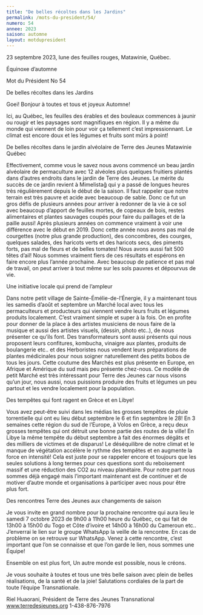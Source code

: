 ```yaml
---
title: "De belles récoltes dans les Jardins"
permalink: /mots-du-president/54/
numero: 54
annee: 2023
saison: automne
layout: motdupresident
---
```

23 septembre 2023, lune des feuilles rouges, Matawinie, Québec.

Équinoxe d’automne

Mot du Président No 54




De belles récoltes dans les Jardins

Goei! Bonjour à toutes et tous et joyeux Automne!

Ici, au Québec, les feuilles des érables et des bouleaux commences à jaunir ou rougir et les paysages sont magnifiques en région. Il y a même du monde qui viennent de loin pour voir ça tellement c’est impressionnant. Le climat est encore doux et les légumes et fruits sont mûrs à point!

De belles récoltes dans le jardin alvéolaire de Terre des Jeunes Matawinie Québec

Effectivement, comme vous le savez nous avons commencé un beau jardin alvéolaire de permaculture avec 12 alvéoles plus quelques fruitiers plantés dans d’autres endroits dans le jardin de Terre des Jeunes. Le mérite du succès de ce jardin revient à Mimelistaĝ qui y a passé de longues heures très régulièrement depuis le début de la saison. Il faut rappeler que notre terrain est très pauvre et acide avec beaucoup de sable. Donc ce fut un gros défis de plusieurs années pour arriver à redonner de la vie à ce sol avec beaucoup d’apport de feuilles mortes, de copeaux de bois, restes alimentaires et plantes sauvages coupés pour faire du paillages et de la paille aussi! Après plusieurs années on commence vraiment à voir une différence avec le début en 2019. Donc cette année nous avons pas mal de courgettes (notre plus grande production), des concombres, des courges, quelques salades, des haricots verts et des haricots secs, des piments forts, pas mal de fleurs et de belles tomates! Nous avons aussi fait 500 têtes d’ail! Nous sommes vraiment fiers de ces résultats et espérons en faire encore plus l’année prochaine. Avec beaucoup de patience et pas mal de travail, on peut arriver à tout même sur les sols pauvres et dépourvus de vie.

Une initiative locale qui prend de l’ampleur

Dans notre petit village de Sainte-Émélie-de-l’Énergie, il y a maintenant tous les samedis d’août et septembre un Marché local avec tous les permaculteurs et producteurs qui viennent vendre leurs fruits et légumes produits localement. C’est vraiment simple et super à la fois. On en profite pour donner de la place à des artistes musiciens de nous faire de la musique et aussi des artistes visuels, (dessin, photo etc..), de nous présenter ce qu’ils font. Des transformateurs sont aussi présents qui nous proposent leurs confitures, kombucha, vinaigre aux plantes, produits de boulangerie etc.. et des Herboristes nous vendent leurs préparations de plantes médicinales pour nous soigner naturellement des petits bobos de tous les jours. Cette coutume des Marchés est plus présente en Europe, en Afrique et Amérique du sud mais peu présente chez-nous. Ce modèle de petit Marché est très intéressant pour Terre des Jeunes car nous visons qu’un jour, nous aussi, nous puissions produire des fruits et légumes un peu partout et les vendre localement pour la population.







Des tempêtes qui font ragent en Grèce et en Libye!

Vous avez peut-être suivi dans les médias les grosses tempêtes de pluie torrentielle qui ont eu lieu début septembre le 6 et fin septembre le 28! En 3 semaines cette région du sud de l’Europe, à Volos en Grèce, a reçu deux grosses tempêtes qui ont détruit une bonne partie des routes de la ville! En Libye la même tempête du début septembre à fait des énormes dégâts et des milliers de victimes et de disparus! Le déséquilibre de notre climat et le manque de végétation accélère le rythme des tempêtes et en augmente la force en intensité! Cela est juste pour se rappeler encore et toujours que les seules solutions à long termes pour ces questions sont du reboisement massif et une réduction des CO2 au niveau planétaire. Pour notre part nous sommes déjà engagé mais l’important maintenant est de continuer et de motiver d’autre monde et organisations à participer avec nous pour être plus fort.

Des rencontres Terre des Jeunes aux changements de saison

Je vous invite en grand nombre pour la prochaine rencontre qui aura lieu le samedi 7 octobre 2023 de 9h00 à 11h00 heure du Québec, ce qui fait de 13h00 à 15h00 du Togo et Côte d’ivoire et 14h00 à 16h00 du Cameroun etc.. J’enverrai le lien sur le groupe WhatsApp la veille de la rencontre. En cas de problème on se retrouve sur WhatsApp. Venez à cette rencontre, c’est important que l’on se connaisse et que l’on garde le lien, nous sommes une Équipe!




Ensemble on est plus fort, Un autre monde est possible, nous le créons.




Je vous souhaite à toutes et tous une très belle saison avec plein de belles réalisations, de la santé et de la joie! Salutations cordiales de la part de toute l’équipe Transnationale.

Riel Huaorani, Président de Terre des Jeunes Transnational www.terredesjeunes.org 1-438-876-7976
